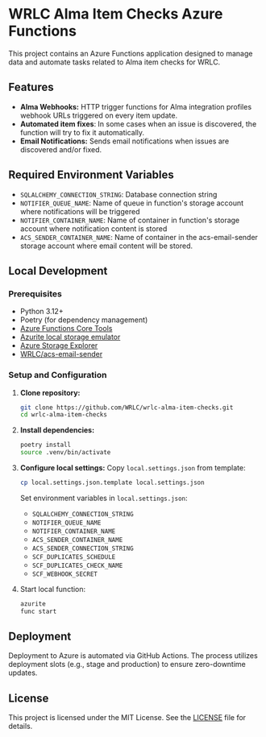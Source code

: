 # **WRLC Alma Item Checks Azure Functions**

This project contains an Azure Functions application designed to manage data and automate tasks related to Alma item checks for WRLC.

## **Features**

* **Alma Webhooks:** HTTP trigger functions for Alma integration profiles webhook URLs triggered on every item update.
* **Automated item fixes**: In some cases when an issue is discovered, the function will try to fix it automatically.
* **Email Notifications:** Sends email notifications when issues are discovered and/or fixed.

## Required Environment Variables

* `SQLALCHEMY_CONNECTION_STRING`: Database connection string
* `NOTIFIER_QUEUE_NAME`: Name of queue in function's storage account where notifications will be triggered
* `NOTIFIER_CONTAINER_NAME`: Name of container in function's storage account where notification content is stored
* `ACS_SENDER_CONTAINER_NAME`: Name of container in the acs-email-sender storage account where email content will be stored.

## Local Development

### Prerequisites

* Python 3.12+ 
* Poetry (for dependency management)
* [Azure Functions Core Tools](https://learn.microsoft.com/en-us/azure/azure-functions/functions-run-local?tabs=windows%2Cisolated-process%2Cnode-v4%2Cpython-v2%2Chttp-trigger%2Ccontainer-apps&pivots=programming-language-python)
* [Azurite local storage emulator](https://learn.microsoft.com/en-us/azure/storage/common/storage-use-azurite?tabs=visual-studio%2Cblob-storage)
* [Azure Storage Explorer](https://azure.microsoft.com/en-us/products/storage/storage-explorer)
* [WRLC/acs-email-sender](https://github.com/WRLC/acs-email-sender)

### Setup and Configuration

1. **Clone repository:**
    ```bash
    git clone https://github.com/WRLC/wrlc-alma-item-checks.git
    cd wrlc-alma-item-checks
    ```

2. **Install dependencies:**
    ```bash
    poetry install
   source .venv/bin/activate
    ```

3. **Configure local settings:**
    Copy `local.settings.json` from template:
    ```bash
    cp local.settings.json.template local.settings.json
    ```
    Set environment variables in `local.settings.json`:

    * `SQLALCHEMY_CONNECTION_STRING`
    * `NOTIFIER_QUEUE_NAME`
    * `NOTIFIER_CONTAINER_NAME`
    * `ACS_SENDER_CONTAINER_NAME`
    * `ACS_SENDER_CONNECTION_STRING`
    * `SCF_DUPLICATES_SCHEDULE`
    * `SCF_DUPLICATES_CHECK_NAME`
    * `SCF_WEBHOOK_SECRET`

4. Start local function:
    ```bash
    azurite
    func start
    ```

## **Deployment**

Deployment to Azure is automated via GitHub Actions. The process utilizes deployment slots (e.g., stage and production) to ensure zero-downtime updates.

## **License**

This project is licensed under the MIT License. See the [LICENSE](LICENSE) file for details.